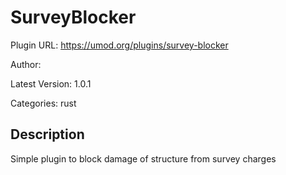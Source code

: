 # SurveyBlocker

Plugin URL: https://umod.org/plugins/survey-blocker

Author: 

Latest Version: 1.0.1

Categories: rust

## Description

Simple plugin to block damage of structure from survey charges
